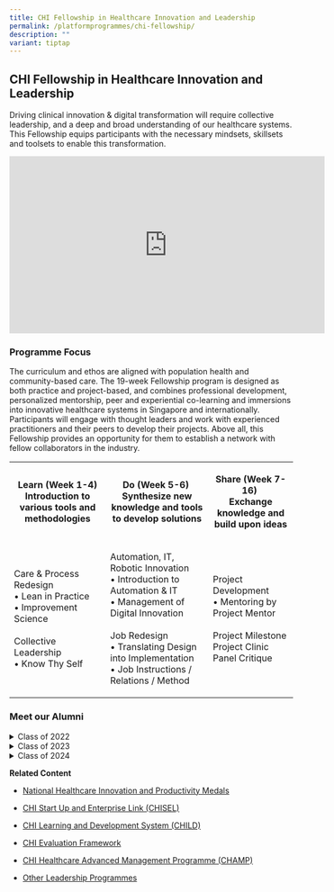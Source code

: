 ```yaml
---
title: CHI Fellowship in Healthcare Innovation and Leadership
permalink: /platformprogrammes/chi-fellowship/
description: ""
variant: tiptap
---
```

<h2>CHI Fellowship in Healthcare Innovation and Leadership</h2>
<p>Driving clinical innovation &amp; digital transformation will require
collective leadership, and a deep and broad understanding of our healthcare
systems. This Fellowship equips participants with the necessary mindsets,
skillsets and toolsets to enable this transformation.</p>
<div class="iframe-wrapper">
<iframe height="315" width="560" allowfullscreen="true" frameborder="0" src="https://www.youtube.com/embed/jPBvR6iJEJU"></iframe>
</div>
<h3>Programme Focus</h3>
<p>The curriculum and ethos are aligned with population health and community-based
care. The 19-week Fellowship program is designed as both practice and project-based,
and combines professional development, personalized mentorship, peer and
experiential co-learning and immersions into innovative healthcare systems
in Singapore and internationally. Participants will engage with thought
leaders and work with experienced practitioners and their peers to develop
their projects. Above all, this Fellowship provides an opportunity for
them to establish a network with fellow collaborators in the industry.</p>
<table style="minWidth: 75px">
<colgroup>
<col>
<col>
<col>
</colgroup>
<tbody>
<tr>
<th rowspan="1" colspan="1">
<p>Learn (Week 1-4)
<br>Introduction to various tools and methodologies</p>
</th>
<th rowspan="1" colspan="1">
<p>Do (Week 5-6) ​
<br>Synthesize new knowledge and tools to develop solutions</p>
</th>
<th rowspan="1" colspan="1">
<p>Share (Week 7-16) ​
<br>Exchange knowledge and build upon ideas</p>
</th>
</tr>
<tr>
<td rowspan="1" colspan="1">
<p>Care &amp; Process Redesign​
<br>• Lean in Practice
<br>• Improvement Science
<br>
<br>Collective Leadership
<br>• Know Thy Self</p>
</td>
<td rowspan="1" colspan="1">
<p>Automation, IT, Robotic Innovation
<br>• Introduction to Automation &amp; IT
<br>• Management of Digital Innovation
<br>
<br>Job Redesign
<br>• Translating Design into Implementation
<br>• Job Instructions / Relations / Method</p>
</td>
<td rowspan="1" colspan="1">
<p>Project Development
<br>• Mentoring by Project Mentor
<br>
<br>Project Milestone
<br>Project Clinic
<br>Panel Critique</p>
</td>
</tr>
</tbody>
</table>
<p></p>
<h3>Meet our Alumni</h3>
<div data-type="detailGroup" class="isomer-accordion isomer-accordion-white">
<details class="isomer-details">
<summary>Class of 2022</summary>
<div data-type="detailsContent" class="isomer-details-content">
<p>Boonthida Jaroensawat (Deputy Director, Bangkok Hospital)</p>
<p>Chen Li (Assistant Director of Nursing, Nursing Services)</p>
<p>Ho Pei Ying, Esther (Consultant, Geriatric Medicine)</p>
<p>Kelvin Li (Associate Consultant, Ophthalmology)</p>
<p>Liew Hai Meng, Nat (Nurse Manager, Nursing Services)</p>
<p>Lim Woan Chyi (Principal Pharmacist, Pharmaceutical Care)</p>
<p>Michael Yam (Consultant, Orthopedic Surgery)</p>
<p>Nancy Ang (Assistant Director of Nursing, Nursing Service)</p>
<p>Ong Poo Lee (Consultant, Rehabilitation Medicine)</p>
<p>Patsharaporn Techasintana Sarasombath (Lecturer/Researcher Parasitology)</p>
<p>Primana Punnakitikashem (Lecturer Biochemistry, Faculty of Medicine)</p>
<p>Sattha Riyapan (Director, Emergency Medical Services Centre)</p>
<p>Seet Xian Ying (Consultant Psychiatry)</p>
<p>Sichon Luerithiphong (Assistant Dean, Service Innovation, Faculty of Medicine)</p>
<p>Yoo Suyoung (Research Student, Samsung Advanced Institute for Health Sciences
&amp; Technology)</p>
</div>
</details>
<details class="isomer-details">
<summary>Class of 2023</summary>
<div data-type="detailsContent" class="isomer-details-content">
<p>Asawin (Pete) Puwatanasan (Deputy Hospital Director, Bangkok International
Hospital (BIH) Bangkok Dusit Medical Services (BDMS)</p>
<p>Benjapa (Ben) Khiewvan (Head of Division, Nuclear Medicine Department
of Radiology Faculty of Medicine Siriraj Hospital)</p>
<p>Chen Jing (Senior Nurse Manager Nursing Service, TTSH)</p>
<p>Cindy Wee (Centre Manager, Lions Befrienders Association Service)</p>
<p>Dollaporn (Lukpal) Anopas (Lecturer, Faculty of Medicine Siriraj Hospital)</p>
<p>Hnin Nwe Oo (Assistant Director, Nursing Service, TTSH)</p>
<p>Justyn Tan (Manager, Therapy Hub AWWA)</p>
<p>Korapat (Nat) Mayurasakorn (Head, Siriraj Population Health and Nutrition
Research Faculty of Medicine Siriraj Hospital Mahidol University)</p>
<p>Neoh Eng Chuan, Ashton (Principal Physiotherapist, TTSH)</p>
<p>Li Hao (Consultant, Otorhinolaryngology, TTSH)</p>
<p>Panya (Pan) Luksanapruksa (Associate Professor, Faculty of Medicine Siriraj
Hospital Mahidol University)</p>
<p>Salim William (Assistant Director Operations, TTSH)</p>
<p>Suvimol (Jess) Niyomnaitham (Vice Director, Siriraj Institute of Clinical
Research Faculty of Medicine Siriraj Hospital)</p>
<p>Tai Zu Huang (Family Physician, Associate Consultant Continuing &amp;
Community Care, TTSH)</p>
<p>Tullaya Sitasuwan (Associate Professor, Faculty of Medicine Siriraj Hospital
Mahidol University)</p>
</div>
</details>
<details class="isomer-details">
<summary>Class of 2024</summary>
<div data-type="detailsContent" class="isomer-details-content">
<p>Asst. Prof. Dr.Anuch Durongphan (Head of IT &amp; Innovation, Anatomy
Department Faculty of Medicine Siriraj Hospital, Mahidol University)</p>
<p>Assoc. Prof. Kasana Raksamani (Associate Professor, Department of Anesthesiology
Faculty of Medicine, Siriraj Hospital Mahidol University)</p>
<p>Assoc. Prof. Somrach Thamtorawat (Radiology Department, Faculty of Medicine
Siriraj Hospital, Mahidol University)</p>
<p>Bernice Sim (Ops –COO’s Office TTSH)</p>
<p>Dr. Evelyn Leechawengwongs (Utilization Management &amp; Third Party Payer
Services (International), Bangkok Hospital)</p>
<p>Dr Ibakkanavar (Sr Consultant Renal Medicine Woodlands Health)</p>
<p>Dr. Pongsathorn Ampornjarut (Physician, Siriraj Stroke Center, Faculty
of Medicine Siriraj Hospital, Mahidol University)</p>
<p>Dr Tracey Wing (Consultant Medical Psychiatry Woodlands Health)</p>
<p>Emily Ong (Director, Lions Befrienders Association Service)</p>
<p>Hng Lijie Tess (Principal Medical Social Worker, Ailled Health – Rehab
TTSH)</p>
<p>Natalie Yee (Sr Physiotherapist AH – Physiotherapy TTSH)</p>
<p>Suharti Binte Hussain Abdullah Huin (Principal Occupational Therapist
AWWA)</p>
<p>Tan Yun Hann (Asst Nurse Clinician, NCID Nursing TTSH)</p>
<p>Teo Wee Loon (Operation Admin, Yishun Health)</p>
</div>
</details>
</div>
<p><strong>Related Content</strong>
</p>
<ul data-tight="true" class="tight">
<li>
<p><a href="//platformprogrammes/nationalhipmedals/" rel="noopener noreferrer nofollow" target="_blank">National Healthcare Innovation and Productivity Medals</a>
</p>
</li>
<li>
<p><a href="/platformprogrammes/chisel/" rel="noopener noreferrer nofollow" target="_blank">CHI Start Up and Enterprise Link (CHISEL)</a>
</p>
</li>
<li>
<p><a href="/platformprogrammes/child/" rel="noopener noreferrer nofollow" target="_blank">CHI Learning and Development System (CHILD)</a>
</p>
</li>
<li>
<p><a href="/platforms-and-programmes/chief/" rel="noopener noreferrer nofollow" target="_blank">CHI Evaluation Framework</a>
</p>
</li>
<li>
<p><a href="/platformprogrammes/chi-champ/" rel="noopener noreferrer nofollow" target="_blank">CHI Healthcare Advanced Management Programme (CHAMP)</a>
</p>
</li>
<li>
<p><a href="/platformprogrammes/others/" rel="noopener noreferrer nofollow" target="_blank">Other Leadership Programmes</a>
</p>
</li>
</ul>
<p></p>